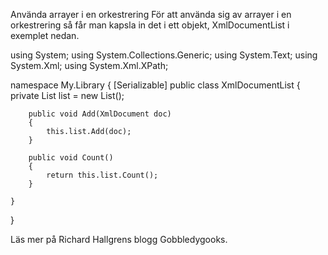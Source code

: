 Använda arrayer i en orkestrering
För att använda sig av arrayer i en orkestrering så får man kapsla in det i ett objekt, XmlDocumentList i exemplet nedan.

using System;
using System.Collections.Generic;
using System.Text;
using System.Xml;
using System.Xml.XPath;

namespace My.Library
{
    [Serializable]
    public class XmlDocumentList
    {
        private List list = new List();

        public void Add(XmlDocument doc)
        {
            this.list.Add(doc);
        }

        public void Count()
        {
            return this.list.Count();
        }

    }
}

Läs mer på Richard Hallgrens blogg Gobbledygooks.
